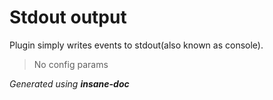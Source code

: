 # Stdout output
Plugin simply writes events to stdout(also known as console).

> No config params


*Generated using __insane-doc__*